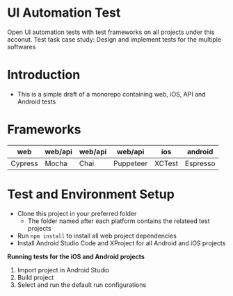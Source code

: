 # UI Automation Test

Open UI automation tests with test frameworks on all projects under this acconut.
Test task case study: Design and implement tests for the multiple softwares

# Introduction

- This is a simple draft of a monorepo containing web, iOS, API and Android tests

# Frameworks

| web     | web/api | web/api | web/api   | ios    | android  |
| ------- | ------- | ------- | --------- | ------ | -------- |
| Cypress | Mocha   | Chai    | Puppeteer | XCTest | Espresso |

# Test and Environment Setup

- Clone this project in your preferred folder
  - The folder named after each platform contains the relateed test projects
- Run `npm install` to install all web project dependencies
- Install Android Studio Code and XProject for all Android and iOS projects

**Running tests for the iOS and Android projects**

1. Import project in Android Studio
2. Build project
3. Select and run the default run configurations
